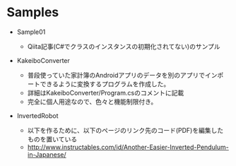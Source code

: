 # Samples

* Sample01
  * Qiita記事(C#でクラスのインスタンスの初期化されてない)のサンプル

* KakeiboConverter
  * 普段使っていた家計簿のAndroidアプリのデータを別のアプリでインポートできるように変換するプログラムを作成した。
  * 詳細はKakeiboConverter/Program.csのコメントに記載
  * 完全に個人用途なので、色々と機能制限付き。

* InvertedRobot
  * 以下を作るために、以下のページのリンク先のコード(PDF)を編集したものを置いている
  * http://www.instructables.com/id/Another-Easier-Inverted-Pendulum-in-Japanese/